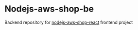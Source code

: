 # Nodejs-aws-shop-be
Backend repository for [nodejs-aws-shop-react](https://github.com/likhanna/nodejs-aws-shop-react) frontend project